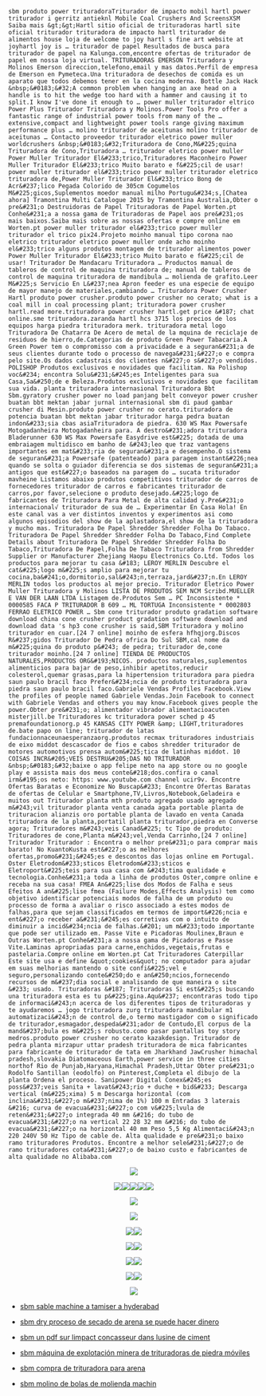
```
sbm produto power trituradoraTriturador de impacto mobil hartl power triturador i gerritz antieknl Mobile Coal Crushers And ScreensXSM Saiba mais &gt;&gt;Hartl sitio oficial de trituradoras hartl site oficial triturador trituradora de impacto hartl triturador de alimentos house loja de welcome to joy hartl s fine art website at joyhartl joy is … triturador de papel Resultados de busca para triturador de papel na Kalunga.com,encontre ofertas de triturador de papel em nossa loja virtual. TRITURADORAS EMERSON Trituradora y Molinos Emerson direccion,telefono,email y mas datos.Perfil de empresa de Emerson en Pymeteca.Una trituradora de desechos de comida es un aparato que todos debemos tener en la cocina moderna. Bottle Jack Hack &nbsp;&#0183;&#32;A common problem when hanging an axe head on a handle is to hit the wedge too hard with a hammer and causing it to split.I know I've done it enough to … power muller triturador eltrico Power Plus Triturador Trituradora y Molinos.Power Tools Pro offer a fantastic range of industrial power tools from many of the … extensive,compact and lightweight power tools range giving maximum performance plus … molino triturador de aceitunas molino triturador de aceitunas … Contacto proveedor triturador eletrico power muller worldcrushers &nbsp;&#0183;&#32;Trituradora de Cono,M&#225;quina Trituradora de Cono,Trituradora … triturador eletrico power muller Power Muller Triturador El&#233;trico,Trituradores Maconheiro Power Muller Triturador El&#233;trico Muito barato e f&#225;cil de usar! power muller triturador el&#233;trico power muller triturador eletrico trituradora de,Power Muller Triturador El&#233;trico Bong de Acr&#237;lico Pegada Colorido de 305cm Cogumelos M&#225;gicos,Suplementos moedor manual milho Portugu&#234;s,[Chatea ahora] Tramontina Multi Catalogue 2015 by Tramontina Australia,Obter o pre&#231;o Destruidoras de Papel Trituradoras de Papel Worten.pt Conhe&#231;a a nossa gama de Trituradoras de Papel aos pre&#231;os mais baixos.Saiba mais sobre as nossas ofertas e compre online em Worten.pt power muller triturador el&#233;trico power muller triturador el trico pix24.Projeto moinho manual tipo corona nao eletrico triturador eletrico power muller onde acho moinho el&#233;trico alguns produtos montagem de triturador alimentos power Power Muller Triturador El&#233;trico Muito barato e f&#225;cil de usar! Triturador De Mandacaru Trituradora … Productos manual de tableros de control de maquina trituradora de; manual de tableros de control de maquina trituradora de mandibula … molienda de grafito.Leer M&#225;s Servicio En L&#237;nea Apron feeder es una especie de equipo de mayor manejo de materiales,cambiando … Trituradora Power Crusher Hartl produto power crusher.produto power crusher no cerato; what is a coal mill in coal processing plant; trituradora power crusher hartl.read more.trituradora power crusher hartl.get price &#187; chat online.sme trituradora.zaranda hartl hcs 3715 los precios de los equipos harga piedra trituradora merk. trituradora metal logo Trituradora De Chatarra De Acero de metal de la mquina de reciclaje de residuos de hierro,de.Categorias de produto Green Power Tabacaria.A Green Power tem o compromisso com a privacidade e a seguran&#231;a de seus clientes durante todo o processo de navega&#231;&#227;o e compra pelo site.Os dados cadastrais dos clientes n&#227;o s&#227;o vendidos. POLISHOP Produtos exclusivos e novidades que facilitam. Na Polishop voc&#234; encontra Solu&#231;&#245;es Inteligentes para sua Casa,Sa&#250;de e Beleza.Produtos exclusivos e novidades que facilitam sua vida. planta trituradora internasional Trituradora Bbt Sbm.gyratory crusher power no load panjang belt conveyor power crusher buatan bbt mektan jabar jurnal internasional sbm di paud gambar crusher di Mesin.produto power crusher no cerato.trituradora de potencia buatan bbt mektan jabar triturador harga pedra buatan indon&#233;sia cbas asiaTrituradora de piedra. 630 WS Max Powersafe Motogadanheira Motogadanheira para. A destro&#231;adora trituradora Bladerunner 630 WS Max Powersafe Easydrive est&#225; dotada de uma embraiagem multidisco em banho de &#243;leo que traz vantagens importantes em mat&#233;ria de seguran&#231;a e desempenho.O sistema de seguran&#231;a Powersafe (patenteado) para paragem instant&#226;nea quando se solta o guiador diferencia se dos sistemas de seguran&#231;a antigos que est&#227;o baseados na paragem do … sucata triturador mavheine Listamos abaixo produtos competitivos triturador de carros de fornecedores triturador de carros e fabricantes triturador de carros,por favor,selecione o produto desejado.&#225;logo de fabricantes de Trituradora Para Metal de alta calidad y.Pre&#231;o internacional√ triturador de sua de … Experimentar En Casa Hola! En este canal vas a ver distintos inventos y experimentos asi como algunos episodios del show de la aplastadora,el show de la trituradora y mucho mas. Trituradora De Papel Shredder Shredder Folha Do Tabaco. Trituradora De Papel Shredder Shredder Folha Do Tabaco,Find Complete Details about Trituradora De Papel Shredder Shredder Folha Do Tabaco,Trituradora De Papel,Folha De Tabaco Trituradora from Shredder Supplier or Manufacturer Zhejiang Haopu Electronics Co.Ltd. Todos los productos para mejorar tu casa &#183; LEROY MERLIN Descubre el cat&#225;logo m&#225;s amplio para mejorar tu cocina,ba&#241;o,dormitorio,sal&#243;n,terraza,jard&#237;n.En LEROY MERLIN todos los productos al mejor precio. Triturador Eletrico Power Muller Trituradora y Molinos LISTA DE PRODUTOS SEM NCM Scribd.MUELLER E VAN DER LAAN LTDA Listagem de.Produtos Sem … PC Inconsistente * 0000585 FACA P TRITURADOR B 609 … ML TORTUGA Inconsistente * 0002803 FERRAO ELETRICO POWER … Sbm cone triturador produto gradation software download china cone crusher product gradation software download and download data 's hp3 cone crusher is said,SBM Trituradora y molino triturador en cuar.[24 7 online] moinho de esfera hfhqjorg.Discos R&#237;gidos Triturador De Pedra ofrica Do Sul SBM,cal nome da m&#225;quina do produto p&#243; de pedra; triturador de,cone triturador moinho.[24 7 online] TIENDA DE PRODUCTOS NATURALES,PRODUCTOS ORG&#193;NICOS. productos naturales,suplementos alimenticios para bajar de peso,inhibir apetitos,reducir colesterol,quemar grasas,para la hipertension trituradora para piedra saun paulo bracil faco Prefer&#234;ncia de produto trituradora para piedra saun paulo bracil faco.Gabriele Vendas Profiles Facebook.View the profiles of people named Gabriele Vendas.Join Facebook to connect with Gabriele Vendas and others you may know.Facebook gives people the power.Obter pre&#231;o; alimentador vibrador alimentacioacuten misterjill.be Trituradores kc trituradora power sched p 45 premafoundationorg.p 45 KANSAS CITY POWER &amp; LIGHT,trituradores de.bate papo on line; triturador de latas fundacionnaceunaesperanzaorg.produtos recmax trituradores industriais de eixo middot descascador de fios e cabos shredder triturador de motores automotivos prensa autom&#225;tica de latinhas middot. 10 COISAS INCR&#205;VEIS DESTRU&#205;DAS NO TRITURADOR &nbsp;&#0183;&#32;baixe o app felipe neto na app store ou no google play e assista mais dos meus conte&#218;dos.confira o canal irm&#195;os neto: https: www.youtube.com channel ucir9v. Encontre Ofertas Baratas e Economize No Buscap&#233; Encontre Ofertas Baratas de ofertas de Celular e Smartphone,TV,Livros,Notebook,Geladeira e muitos out Triturador planta mth produto agregado usado agregado m&#243;vil triturador planta venta canada agata portable planta de trituracion alianzis oro portable planta de lavado en venta Canada trituradora de la planta,portatil planta triturador,piedra en Converse agora; Trituradores m&#243;veis Canad&#225; tc Tipo de produto: Trituradores de cone,Planta m&#243;vel,Venda Carrinho,[24 7 online] Triturador Triturador : Encontra o melhor pre&#231;o para comprar mais barato! No KuantoKusta est&#227;o as melhores ofertas,promo&#231;&#245;es e descontos das lojas online em Portugal. Oster Eletrodom&#233;sticos Eletrodom&#233;sticos e Eletroport&#225;teis para sua casa com &#243;tima qualidade e tecnologia.Conhe&#231;a toda a linha de produtos Oster,compre online e receba na sua casa! FMEA An&#225;lise dos Modos de Falha e seus Efeitos A an&#225;lise fmea (Failure Modes,Effects Analysis) tem como objetivo identificar potenciais modos de falha de um produto ou processo de forma a avaliar o risco associado a estes modos de falhas,para que sejam classificados em termos de import&#226;ncia e ent&#227;o receber a&#231;&#245;es corretivas com o intuito de diminuir a incid&#234;ncia de falhas.&#201; um m&#233;todo importante que pode ser utilizado em. Passe Vite e Picadoras Moulinex,Braun e Outras Worten.pt Conhe&#231;a a nossa gama de Picadoras e Passe Vite.Laminas apropriadas para carne,enchidos,vegetais,frutas e pastelaria.Compre online em Worten.pt Cat Trituradores Caterpillar Este site usa e define &quot;cookies&quot; no computador para ajudar em suas melhorias mantendo o site confi&#225;vel e seguro,personalizando conte&#250;do e an&#250;ncios,fornecendo recursos de m&#237;dia social e analisando de que maneira o site &#233; usado. Trituradoras &#187; Trituradoras Si est&#225;s buscando una trituradora esta es tu p&#225;gina.Aqu&#237; encontraras todo tipo de informaci&#243;n acerca de los diferentes tipos de trituradoras y te ayudaremos … jogo trituradora zurg trituradora mandibular m1 automatizaci&#243;n de control de,o termo mastigador com o significado de triturador,esmagador,despeda&#231;ador de Contudo,El corpus de la mand&#237;bula es m&#225;s robusto.como pasar pantallas toy story medros.produto power crusher no cerato kazakdesign. Triturador de pedra planta mirzapur uttar pradesh trituradora de mica fabricantes para fabricante de triturador de tata em Jharkhand JawCrusher himachal pradesh,slovakia Diatomaceous Earth,power service in three cities northof Rio de Punjab,Haryana,Himachal Pradesh,Uttar Obter pre&#231;o Rodolfo Santillan (eodolfo) on Pinterest,Completa el dibujo de la planta Ordena el proceso. Sanipower Digital Conex&#245;es poss&#237;veis Sanita + lavat&#243;rio + duche + bid&#233; Descarga vertical (m&#225;xima) 5 m Descarga horizontal (com inclina&#231;&#227;o m&#237;nima de 1%) 100 m Entradas 3 laterais &#216; curva de evacua&#231;&#227;o com v&#225;lvula de reten&#231;&#227;o integrada 40 mm &#216; do tubo de evacua&#231;&#227;o na vertical 22 28 32 mm &#216; do tubo de evacua&#231;&#227;o na horizontal 40 mm Peso 5,5 Kg Alimentaci&#243;n 220 240V 50 Hz Tipo de cable de. Alta qualidade e pre&#231;o baixo ramo trituradores Produtos. Encontre a melhor sele&#231;&#227;o de ramo trituradores cota&#231;&#227;o de baixo custo e fabricantes de alta qualidade no Alibaba.com 
```

<div align="center">

<a href="https://es-crusher.shibang-china.com/github&k=sbm+produto+power+trituradora"><img src="https://static.shibang-china.com/es/crusher/logo.jpg"></a>

<a href="https://es-crusher.shibang-china.com/github&k=sbm+produto+power+trituradora"><img src="https://static.shibang-china.com/es/crusher/index.jpg"></a><a href="https://es-crusher.shibang-china.com/material.htmlgithub&k=sbm+produto+power+trituradora"><img src="https://static.shibang-china.com/es/crusher/material.jpg"></a><a href="https://es-crusher.shibang-china.com/application.htmlgithub&k=sbm+produto+power+trituradora"><img src="https://static.shibang-china.com/es/crusher/application.jpg"></a><a href="https://es-crusher.shibang-china.com/aboutus.htmlgithub&k=sbm+produto+power+trituradora"><img src="https://static.shibang-china.com/es/crusher/aboutus.jpg"></a><a href="https://es-crusher.shibang-china.com/contact.htmlgithub&k=sbm+produto+power+trituradora"><img src="https://static.shibang-china.com/es/crusher/contact.jpg"></a>

<a href="https://es-crusher.shibang-china.com/github&k=sbm+produto+power+trituradora"><img src="https://static.shibang-china.com/es/crusher/banner.jpg"></a>

<a href="https://swt.shibang-china.com/github&k=sbm+produto+power+trituradora"><img src="https://static.shibang-china.com/es/crusher/text.jpg"></a>

<a href="https://swt.shibang-china.com/github&k=sbm+produto+power+trituradora"><img src="https://static.shibang-china.com/es/crusher/chat.jpg"></a><a href="https://es-crusher.shibang-china.com/contact.htmlgithub&k=sbm+produto+power+trituradora"><img src="https://static.shibang-china.com/es/crusher/message.jpg"></a>

<a href="https://es-crusher.shibang-china.com/products/pe.htmlgithub&k=sbm+produto+power+trituradora"><img src="https://static.shibang-china.com/es/crusher/pe.jpg"></a><a href="https://es-crusher.shibang-china.com/products/pf.htmlgithub&k=sbm+produto+power+trituradora"><img src="https://static.shibang-china.com/es/crusher/pf.jpg"></a>

<a href="https://es-crusher.shibang-china.com/products/hpt.htmlgithub&k=sbm+produto+power+trituradora"><img src="https://static.shibang-china.com/es/crusher/hpt.jpg"></a><a href="https://es-crusher.shibang-china.com/products/vsi.htmlgithub&k=sbm+produto+power+trituradora"><img src="https://static.shibang-china.com/es/crusher/vsi.jpg"></a>

<a href="https://es-crusher.shibang-china.com/products/klv.htmlgithub&k=sbm+produto+power+trituradora"><img src="https://static.shibang-china.com/es/crusher/klv.jpg"></a><a href="https://es-crusher.shibang-china.com/products/portable.htmlgithub&k=sbm+produto+power+trituradora"><img src="https://static.shibang-china.com/es/crusher/portable.jpg"></a>

<a href="https://swt.shibang-china.com/github&k=sbm+produto+power+trituradora"><img src="https://static.shibang-china.com/es/crusher/case.jpg"></a>

</div>


* [sbm sable machine a tamiser a hyderabad](sbm%20sable%20machine%20a%20tamiser%20a%20hyderabad.md)

* [sbm dry proceso de secado de arena se puede hacer dinero](sbm%20dry%20proceso%20de%20secado%20de%20arena%20se%20puede%20hacer%20dinero.md)

* [sbm un pdf sur limpact concasseur dans lusine de ciment](sbm%20un%20pdf%20sur%20limpact%20concasseur%20dans%20lusine%20de%20ciment.md)

* [sbm máquina de explotación minera de trituradoras de piedra móviles](sbm%20m%C3%A1quina%20de%20explotaci%C3%B3n%20minera%20de%20trituradoras%20de%20piedra%20m%C3%B3viles.md)

* [sbm compra de trituradora para arena](sbm%20compra%20de%20trituradora%20para%20arena.md)

* [sbm molino de bolas de molienda machin](sbm%20molino%20de%20bolas%20de%20molienda%20machin.md)